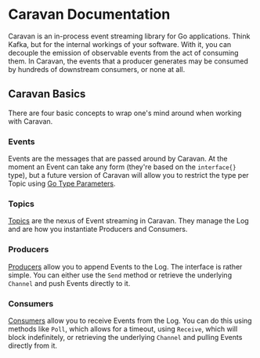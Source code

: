 # Caravan Documentation

Caravan is an in-process event streaming library for Go applications. Think Kafka, but for the internal workings of your software. With it, you can decouple the emission of observable events from the act of consuming them. In Caravan, the events that a producer generates may be consumed by hundreds of downstream consumers, or none at all.

## Caravan Basics

There are four basic concepts to wrap one's mind around when working with Caravan.

### Events

Events are the messages that are passed around by Caravan. At the moment an Event can take any form (they're based on the `interface{}` type), but a future version of Caravan will allow you to restrict the type per Topic using [Go Type Parameters](https://go.googlesource.com/proposal/+/refs/heads/master/design/go2draft-type-parameters.md).

### Topics

[Topics](./topics.md) are the nexus of Event streaming in Caravan. They manage the Log and are how you instantiate Producers and Consumers.

### Producers

[Producers](./producers.md) allow you to append Events to the Log. The interface is rather simple. You can either use the `Send` method or retrieve the underlying `Channel` and push Events directly to it.

### Consumers

[Consumers](./consumers.md) allow you to receive Events from the Log. You can do this using methods like `Poll`, which allows for a timeout, using `Receive`, which will block indefinitely, or retrieving the underlying `Channel` and pulling Events directly from it.

